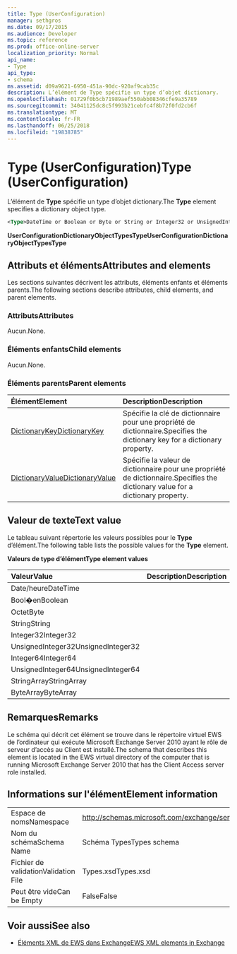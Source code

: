 ```yaml
---
title: Type (UserConfiguration)
manager: sethgros
ms.date: 09/17/2015
ms.audience: Developer
ms.topic: reference
ms.prod: office-online-server
localization_priority: Normal
api_name:
- Type
api_type:
- schema
ms.assetid: d09a9621-6950-451a-90dc-920af9cab35c
description: L’élément de Type spécifie un type d’objet dictionary.
ms.openlocfilehash: 01729f0b5cb71989aef550abb08346cfe9a35789
ms.sourcegitcommit: 34041125dc8c5f993b21cebfc4f8b72f0fd2cb6f
ms.translationtype: MT
ms.contentlocale: fr-FR
ms.lasthandoff: 06/25/2018
ms.locfileid: "19838785"
---
```

# <a name="type-userconfiguration"></a><span data-ttu-id="63b64-103">Type (UserConfiguration)</span><span class="sxs-lookup"><span data-stu-id="63b64-103">Type (UserConfiguration)</span></span>

<span data-ttu-id="63b64-104">L’élément de **Type** spécifie un type d’objet dictionary.</span><span class="sxs-lookup"><span data-stu-id="63b64-104">The **Type** element specifies a dictionary object type.</span></span> 
  
```xml
<Type>DateTime or Boolean or Byte or String or Integer32 or UnsignedInteger32 or Integer64 or UnsignedInteger64 or StringArray or ByteArray</Type> 
```

 <span data-ttu-id="63b64-105">**UserConfigurationDictionaryObjectTypesType**</span><span class="sxs-lookup"><span data-stu-id="63b64-105">**UserConfigurationDictionaryObjectTypesType**</span></span>
## <a name="attributes-and-elements"></a><span data-ttu-id="63b64-106">Attributs et éléments</span><span class="sxs-lookup"><span data-stu-id="63b64-106">Attributes and elements</span></span>

<span data-ttu-id="63b64-107">Les sections suivantes décrivent les attributs, éléments enfants et éléments parents.</span><span class="sxs-lookup"><span data-stu-id="63b64-107">The following sections describe attributes, child elements, and parent elements.</span></span>
  
### <a name="attributes"></a><span data-ttu-id="63b64-108">Attributs</span><span class="sxs-lookup"><span data-stu-id="63b64-108">Attributes</span></span>

<span data-ttu-id="63b64-109">Aucun.</span><span class="sxs-lookup"><span data-stu-id="63b64-109">None.</span></span>
  
### <a name="child-elements"></a><span data-ttu-id="63b64-110">Éléments enfants</span><span class="sxs-lookup"><span data-stu-id="63b64-110">Child elements</span></span>

<span data-ttu-id="63b64-111">Aucun.</span><span class="sxs-lookup"><span data-stu-id="63b64-111">None.</span></span>
  
### <a name="parent-elements"></a><span data-ttu-id="63b64-112">Éléments parents</span><span class="sxs-lookup"><span data-stu-id="63b64-112">Parent elements</span></span>

|<span data-ttu-id="63b64-113">**Élément**</span><span class="sxs-lookup"><span data-stu-id="63b64-113">**Element**</span></span>|<span data-ttu-id="63b64-114">**Description**</span><span class="sxs-lookup"><span data-stu-id="63b64-114">**Description**</span></span>|
|:-----|:-----|
|[<span data-ttu-id="63b64-115">DictionaryKey</span><span class="sxs-lookup"><span data-stu-id="63b64-115">DictionaryKey</span></span>](dictionarykey.md) <br/> |<span data-ttu-id="63b64-116">Spécifie la clé de dictionnaire pour une propriété de dictionnaire.</span><span class="sxs-lookup"><span data-stu-id="63b64-116">Specifies the dictionary key for a dictionary property.</span></span>  <br/> |
|[<span data-ttu-id="63b64-117">DictionaryValue</span><span class="sxs-lookup"><span data-stu-id="63b64-117">DictionaryValue</span></span>](dictionaryvalue.md) <br/> |<span data-ttu-id="63b64-118">Spécifie la valeur de dictionnaire pour une propriété de dictionnaire.</span><span class="sxs-lookup"><span data-stu-id="63b64-118">Specifies the dictionary value for a dictionary property.</span></span>  <br/> |
   
## <a name="text-value"></a><span data-ttu-id="63b64-119">Valeur de texte</span><span class="sxs-lookup"><span data-stu-id="63b64-119">Text value</span></span>

<span data-ttu-id="63b64-120">Le tableau suivant répertorie les valeurs possibles pour le **Type** d’élément.</span><span class="sxs-lookup"><span data-stu-id="63b64-120">The following table lists the possible values for the **Type** element.</span></span> 
  
<span data-ttu-id="63b64-121">**Valeurs de type d’élément**</span><span class="sxs-lookup"><span data-stu-id="63b64-121">**Type element values**</span></span>

|<span data-ttu-id="63b64-122">**Valeur**</span><span class="sxs-lookup"><span data-stu-id="63b64-122">**Value**</span></span>|<span data-ttu-id="63b64-123">**Description**</span><span class="sxs-lookup"><span data-stu-id="63b64-123">**Description**</span></span>|
|:-----|:-----|
|<span data-ttu-id="63b64-124">Date/heure</span><span class="sxs-lookup"><span data-stu-id="63b64-124">DateTime</span></span>  <br/> ||
|<span data-ttu-id="63b64-125">Bool�en</span><span class="sxs-lookup"><span data-stu-id="63b64-125">Boolean</span></span>  <br/> ||
|<span data-ttu-id="63b64-126">Octet</span><span class="sxs-lookup"><span data-stu-id="63b64-126">Byte</span></span>  <br/> ||
|<span data-ttu-id="63b64-127">String</span><span class="sxs-lookup"><span data-stu-id="63b64-127">String</span></span>  <br/> ||
|<span data-ttu-id="63b64-128">Integer32</span><span class="sxs-lookup"><span data-stu-id="63b64-128">Integer32</span></span>  <br/> ||
|<span data-ttu-id="63b64-129">UnsignedInteger32</span><span class="sxs-lookup"><span data-stu-id="63b64-129">UnsignedInteger32</span></span>  <br/> ||
|<span data-ttu-id="63b64-130">Integer64</span><span class="sxs-lookup"><span data-stu-id="63b64-130">Integer64</span></span>  <br/> ||
|<span data-ttu-id="63b64-131">UnsignedInteger64</span><span class="sxs-lookup"><span data-stu-id="63b64-131">UnsignedInteger64</span></span>  <br/> ||
|<span data-ttu-id="63b64-132">StringArray</span><span class="sxs-lookup"><span data-stu-id="63b64-132">StringArray</span></span>  <br/> ||
|<span data-ttu-id="63b64-133">ByteArray</span><span class="sxs-lookup"><span data-stu-id="63b64-133">ByteArray</span></span>  <br/> ||
   
## <a name="remarks"></a><span data-ttu-id="63b64-134">Remarques</span><span class="sxs-lookup"><span data-stu-id="63b64-134">Remarks</span></span>

<span data-ttu-id="63b64-135">Le schéma qui décrit cet élément se trouve dans le répertoire virtuel EWS de l’ordinateur qui exécute Microsoft Exchange Server 2010 ayant le rôle de serveur d’accès au Client est installé.</span><span class="sxs-lookup"><span data-stu-id="63b64-135">The schema that describes this element is located in the EWS virtual directory of the computer that is running Microsoft Exchange Server 2010 that has the Client Access server role installed.</span></span>
  
## <a name="element-information"></a><span data-ttu-id="63b64-136">Informations sur l'élément</span><span class="sxs-lookup"><span data-stu-id="63b64-136">Element information</span></span>

|||
|:-----|:-----|
|<span data-ttu-id="63b64-137">Espace de noms</span><span class="sxs-lookup"><span data-stu-id="63b64-137">Namespace</span></span>  <br/> |http://schemas.microsoft.com/exchange/services/2006/types  <br/> |
|<span data-ttu-id="63b64-138">Nom du schéma</span><span class="sxs-lookup"><span data-stu-id="63b64-138">Schema Name</span></span>  <br/> |<span data-ttu-id="63b64-139">Schéma Types</span><span class="sxs-lookup"><span data-stu-id="63b64-139">Types schema</span></span>  <br/> |
|<span data-ttu-id="63b64-140">Fichier de validation</span><span class="sxs-lookup"><span data-stu-id="63b64-140">Validation File</span></span>  <br/> |<span data-ttu-id="63b64-141">Types.xsd</span><span class="sxs-lookup"><span data-stu-id="63b64-141">Types.xsd</span></span>  <br/> |
|<span data-ttu-id="63b64-142">Peut être vide</span><span class="sxs-lookup"><span data-stu-id="63b64-142">Can be Empty</span></span>  <br/> |<span data-ttu-id="63b64-143">False</span><span class="sxs-lookup"><span data-stu-id="63b64-143">False</span></span>  <br/> |
   
## <a name="see-also"></a><span data-ttu-id="63b64-144">Voir aussi</span><span class="sxs-lookup"><span data-stu-id="63b64-144">See also</span></span>



- [<span data-ttu-id="63b64-145">Éléments XML de EWS dans Exchange</span><span class="sxs-lookup"><span data-stu-id="63b64-145">EWS XML elements in Exchange</span></span>](ews-xml-elements-in-exchange.md)

